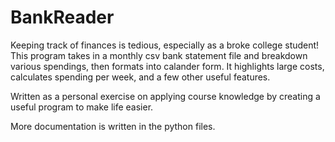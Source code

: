 # BankReader
Keeping track of finances is tedious, especially as a broke college student! This program takes in a monthly csv bank statement file and breakdown various spendings, then formats into calander form. It highlights large costs, calculates spending per week, and a few other useful features.

Written as a personal exercise on applying course knowledge by creating a useful program to make life easier.

More documentation is written in the python files.

